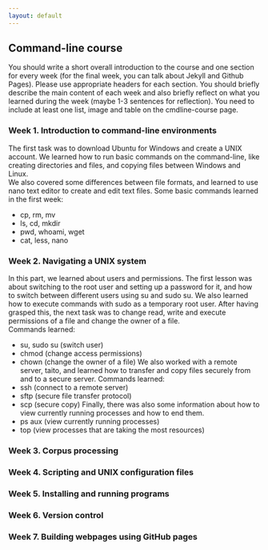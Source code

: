 ```yaml
---
layout: default
---
```


## Command-line course
You should write a short overall introduction to the course and
one section for every week (for the final week, you can talk about 
Jekyll and Github Pages). Please use appropriate headers for each 
section. You should briefly describe the main content of each week 
and also briefly reflect on what you learned during the week 
(maybe 1-3 sentences for reflection). You need to include at least one 
list, image and table on the cmdline-course page. 

### Week 1. Introduction to command-line environments
The first task was to download Ubuntu for Windows and create a UNIX account. We learned how to run basic commands on the command-line, like creating directories and files, and copying files between Windows and Linux.  
We also covered some differences between file formats, and learned to use nano text editor to create and edit text files. 
Some basic commands learned in the first week:
* cp, rm, mv 
* ls, cd, mkdir
* pwd, whoami, wget
* cat, less, nano

### Week 2. Navigating a UNIX system
In this part, we learned about users and permissions. The first lesson was about switching to the root user and setting up a password for it, and how to switch between different users using su and sudo su.  We also learned how to execute commands with sudo as a temporary root user.  After having grasped this, the next task was to change read, write and execute permissions of a file and change the owner of a file.  
Commands learned:
* su, sudo su (switch user)
* chmod (change access permissions)
* chown (change the owner of a file)
We also worked with a remote server, taito, and learned how to transfer and copy files securely from and to a secure server.
Commands learned:
* ssh (connect to a remote server)
* sftp (secure file transfer protocol)
* scp (secure copy)
Finally, there was also some information about how to view currently running processes and how to end them.  
* ps aux (view currently running processes)
* top (view processes that are taking the most resources)


### Week 3. Corpus processing

### Week 4. Scripting and UNIX configuration files

### Week 5. Installing and running programs

### Week 6. Version control

### Week 7. Building webpages using GitHub pages

